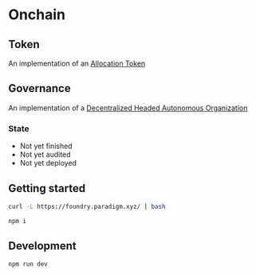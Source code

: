 # Onchain

## Token

An implementation of an [Allocation Token](https://github.com/brumewallet/onchain/blob/main/rfc/TOKEN.md)

## Governance

An implementation of a [Decentralized Headed Autonomous Organization](https://github.com/brumewallet/onchain/blob/main/rfc/GOVERNANCE.md)

### State
- Not yet finished
- Not yet audited
- Not yet deployed

## Getting started

```bash
curl -L https://foundry.paradigm.xyz/ ​| bash
```

```bash
npm i
```

## Development

```bash
npm run dev
```
